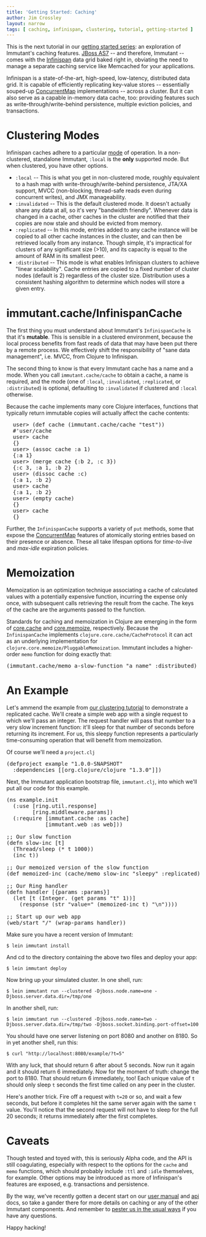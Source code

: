 ```yaml
---
title: 'Getting Started: Caching'
author: Jim Crossley
layout: narrow
tags: [ caching, infinispan, clustering, tutorial, getting-started ]
---
```


This is the next tutorial in our
[getting started series][getting-started]: an exploration of
Immutant's caching features. [JBoss AS7][as7] -- and therefore,
Immutant -- comes with the [Infinispan] data grid baked right in,
obviating the need to manage a separate caching service like Memcached
for your applications.

Infinispan is a state-of-the-art, high-speed, low-latency, distributed
data grid. It is capable of efficiently replicating key-value stores
-- essentially souped-up [ConcurrentMap] implementations -- across a
cluster. But it can also serve as a capable in-memory data cache, too:
providing features such as write-through/write-behind persistence,
multiple eviction policies, and transactions.

# Clustering Modes

Infinispan caches adhere to a particular [mode] of operation. In a
non-clustered, standalone Immutant, `:local` is the **only** supported
mode. But when clustered, you have other options.

* `:local` -- This is what you get in non-clustered mode, roughly
   equivalent to a hash map with write-through/write-behind
   persistence, JTA/XA support, MVCC (non-blocking, thread-safe reads
   even during concurrent writes), and JMX manageability.
* `:invalidated` -- This is the default clustered mode. It doesn't
   actually share any data at all, so it's very "bandwidth friendly".
   Whenever data is changed in a cache, other caches in the cluster
   are notified that their copies are now stale and should be evicted
   from memory.
* `:replicated` -- In this mode, entries added to any cache instance
   will be copied to all other cache instances in the cluster, and can
   then be retrieved locally from any instance.  Though simple, it's
   impractical for clusters of any significant size (>10), and its
   capacity is equal to the amount of RAM in its smallest peer.
* `:distributed` -- This mode is what enables Infinispan clusters to
   achieve "linear scalability". Cache entries are copied to a fixed
   number of cluster nodes (default is 2) regardless of the cluster
   size.  Distribution uses a consistent hashing algorithm to
   determine which nodes will store a given entry.

# immutant.cache/InfinispanCache

The first thing you must understand about Immutant's `InfinispanCache`
is that it's **mutable**. This is sensible in a clustered environment,
because the local process benefits from fast reads of data that may
have been put there by a remote process. We effectively shift the
responsibility of "sane data management", i.e. MVCC, from Clojure to
Infinispan.

The second thing to know is that every Immutant cache has a name and a
mode. When you call `immutant.cache/cache` to obtain a cache, a name
is required, and the mode (one of `:local`, `:invalidated`,
`:replicated`, or `:distributed`) is optional, defaulting to
`:invalidated` if clustered and `:local` otherwise.

Because the cache implements many core Clojure interfaces, functions
that typically return immutable copies will actually affect the cache
contents:

<pre class="syntax clojure">
  user> (def cache (immutant.cache/cache "test"))
  #'user/cache
  user> cache
  {}
  user> (assoc cache :a 1)
  {:a 1}
  user> (merge cache {:b 2, :c 3})
  {:c 3, :a 1, :b 2}
  user> (dissoc cache :c)
  {:a 1, :b 2}
  user> cache
  {:a 1, :b 2}
  user> (empty cache)
  {}
  user> cache
  {}
</pre>

Further, the `InfinispanCache` supports a variety of `put` methods,
some that expose the [ConcurrentMap] features of atomically storing
entries based on their presence or absence. These all take lifespan
options for *time-to-live* and *max-idle* expiration policies.

# Memoization

Memoization is an optimization technique associating a cache of
calculated values with a potentially expensive function, incurring the
expense only once, with subsequent calls retrieving the result from
the cache. The keys of the cache are the arguments passed to the
function.

Standards for caching and memoization in Clojure are emerging in the
form of [core.cache] and [core.memoize], respectively. Because the
`InfinispanCache` implements `clojure.core.cache/CacheProtocol` it can
act as an underlying implementation for
`clojure.core.memoize/PluggableMemoization`. Immutant includes a
higher-order `memo` function for doing exactly that:

<pre class="syntax clojure">(immutant.cache/memo a-slow-function "a name" :distributed)</pre>

# An Example

Let's ammend the example from [our clustering tutorial][clustering] to
demonstrate a replicated cache. We'll create a simple web app with a
single request to which we'll pass an integer. The request handler
will pass that number to a very slow increment function: it'll sleep
for that number of seconds before returning its increment. For us,
this sleepy function represents a particularly time-consuming
operation that will benefit from memoization.

Of course we'll need a `project.clj`

<pre class="syntax clojure">(defproject example "1.0.0-SNAPSHOT"
  :dependencies [[org.clojure/clojure "1.3.0"]])
</pre>

Next, the Immutant application bootstrap file, `immutant.clj`, into
which we'll put all our code for this example.

<pre class="syntax clojure">(ns example.init
  (:use [ring.util.response]
        [ring.middleware.params])
  (:require [immutant.cache :as cache]
            [immutant.web :as web]))

;; Our slow function
(defn slow-inc [t]
  (Thread/sleep (* t 1000))
  (inc t))

;; Our memoized version of the slow function
(def memoized-inc (cache/memo slow-inc "sleepy" :replicated))

;; Our Ring handler
(defn handler [{params :params}]
  (let [t (Integer. (get params "t" 1))]
    (response (str "value=" (memoized-inc t) "\n"))))

;; Start up our web app
(web/start "/" (wrap-params handler))
</pre>

Make sure you have a recent version of Immutant:

    $ lein immutant install

And cd to the directory containing the above two files and deploy your app:

    $ lein immutant deploy
    
Now bring up your simulated cluster. In one shell, run:

    $ lein immutant run --clustered -Djboss.node.name=one -Djboss.server.data.dir=/tmp/one

In another shell, run:

    $ lein immutant run --clustered -Djboss.node.name=two -Djboss.server.data.dir=/tmp/two -Djboss.socket.binding.port-offset=100

You should have one server listening on port 8080 and another on
8180. So in yet another shell, run this:

    $ curl "http://localhost:8080/example/?t=5"

With any luck, that should return 6 after about 5 seconds. Now run it
again and it should return 6 immediately. Now for the moment of truth:
change the port to 8180. That should return 6 immediately, too! Each
unique value of `t` should only sleep `t` seconds the first time
called on any peer in the cluster.

Here's another trick. Fire off a request with `t=20` or so, and wait a
few seconds, but before it completes hit the same server again with
the same `t` value. You'll notice that the second request will not
have to sleep for the full 20 seconds; it returns immediately after
the first completes.

# Caveats

Though tested and toyed with, this is seriously Alpha code, and the
API is still coagulating, especially with respect to the options for
the `cache` and `memo` functions, which should probably include `:ttl`
and `:idle` themselves, for example. Other options may be introduced
as more of Infinispan's features are exposed, e.g. transactions and
persistence.

By the way, we've recently gotten a decent start on our
[user manual][manual] and [api] docs, so take a gander there for more
details on caching or any of the other Immutant components. And
remember to [pester us in the usual ways][community] if you have any
questions.

Happy hacking!

[clustering]: /news/2012/02/16/clustering/
[community]: http://immutant.org/community/
[as7]: http://www.jboss.org/jbossas
[getting-started]: /news/tags/getting-started/
[Infinispan]: http://infinispan.org
[ConcurrentMap]: http://docs.oracle.com/javase/6/docs/api/java/util/concurrent/ConcurrentMap.html
[mode]: https://docs.jboss.org/author/display/ISPN/Clustering+modes
[core.cache]: https://github.com/clojure/core.cache
[core.memoize]: https://github.com/clojure/core.memoize
[manual]: http://immutant.org/builds/LATEST/html-docs/index.html
[api]: http://immutant.org/builds/LATEST/html-docs/apidoc/index.html
